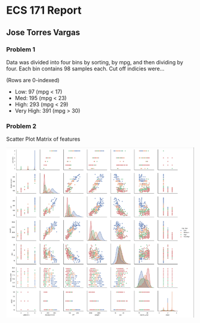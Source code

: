 # ECS 171 Report

## Jose Torres Vargas

### Problem 1

Data was divided into four bins by sorting, by mpg, and then dividing by four.
Each bin contains 98 samples each. Cut off indicies were... 

(Rows are 0-indexed)
* Low: 97 (mpg < 17)
* Med: 195 (mpg < 23)
* High: 293 (mpg < 29)
* Very High: 391 (mpg > 30)

### Problem 2

Scatter Plot Matrix of features

![Scatter Plot Matrix](https://github.com/joser1996/ECS171/blob/master/ScatterPlotMat.PNG "Scatter Matrix")
